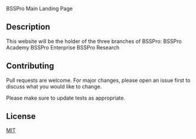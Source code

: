 BSSPro Main Landing Page

## Description

This website will be the holder of the three branches of BSSPro:
BSSPro Academy
BSSPro Enterprise
BSSPro Research

## Contributing

Pull requests are welcome. For major changes, please open an issue first
to discuss what you would like to change.

Please make sure to update tests as appropriate.

## License

[MIT](https://choosealicense.com/licenses/mit/)
